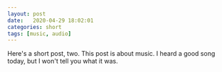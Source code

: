 ```yaml
---
layout: post
date:   2020-04-29 18:02:01
categories: short
tags: [music, audio]
---
```


Here's a short post, two. This post is about music. I heard a good song today, but I won't tell you what it was.
